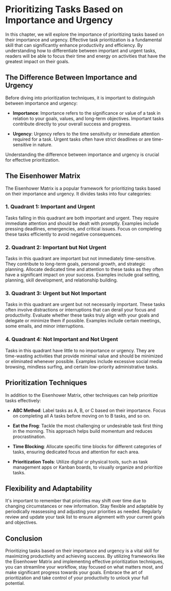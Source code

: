 Prioritizing Tasks Based on Importance and Urgency
=============================================================

In this chapter, we will explore the importance of prioritizing tasks based on their importance and urgency. Effective task prioritization is a fundamental skill that can significantly enhance productivity and efficiency. By understanding how to differentiate between important and urgent tasks, readers will be able to focus their time and energy on activities that have the greatest impact on their goals.

The Difference Between Importance and Urgency
---------------------------------------------

Before diving into prioritization techniques, it is important to distinguish between importance and urgency:

* **Importance**: Importance refers to the significance or value of a task in relation to your goals, values, and long-term objectives. Important tasks contribute directly to your overall success and progress.

* **Urgency**: Urgency refers to the time sensitivity or immediate attention required for a task. Urgent tasks often have strict deadlines or are time-sensitive in nature.

Understanding the difference between importance and urgency is crucial for effective prioritization.

The Eisenhower Matrix
---------------------

The Eisenhower Matrix is a popular framework for prioritizing tasks based on their importance and urgency. It divides tasks into four categories:

### 1. Quadrant 1: Important and Urgent

Tasks falling in this quadrant are both important and urgent. They require immediate attention and should be dealt with promptly. Examples include pressing deadlines, emergencies, and critical issues. Focus on completing these tasks efficiently to avoid negative consequences.

### 2. Quadrant 2: Important but Not Urgent

Tasks in this quadrant are important but not immediately time-sensitive. They contribute to long-term goals, personal growth, and strategic planning. Allocate dedicated time and attention to these tasks as they often have a significant impact on your success. Examples include goal setting, planning, skill development, and relationship building.

### 3. Quadrant 3: Urgent but Not Important

Tasks in this quadrant are urgent but not necessarily important. These tasks often involve distractions or interruptions that can derail your focus and productivity. Evaluate whether these tasks truly align with your goals and delegate or minimize them if possible. Examples include certain meetings, some emails, and minor interruptions.

### 4. Quadrant 4: Not Important and Not Urgent

Tasks in this quadrant have little to no importance or urgency. They are time-wasting activities that provide minimal value and should be minimized or eliminated whenever possible. Examples include excessive social media browsing, mindless surfing, and certain low-priority administrative tasks.

Prioritization Techniques
-------------------------

In addition to the Eisenhower Matrix, other techniques can help prioritize tasks effectively:

* **ABC Method**: Label tasks as A, B, or C based on their importance. Focus on completing all A tasks before moving on to B tasks, and so on.

* **Eat the Frog**: Tackle the most challenging or undesirable task first thing in the morning. This approach helps build momentum and reduces procrastination.

* **Time Blocking**: Allocate specific time blocks for different categories of tasks, ensuring dedicated focus and attention for each area.

* **Prioritization Tools**: Utilize digital or physical tools, such as task management apps or Kanban boards, to visually organize and prioritize tasks.

Flexibility and Adaptability
----------------------------

It's important to remember that priorities may shift over time due to changing circumstances or new information. Stay flexible and adaptable by periodically reassessing and adjusting your priorities as needed. Regularly review and update your task list to ensure alignment with your current goals and objectives.

Conclusion
----------

Prioritizing tasks based on their importance and urgency is a vital skill for maximizing productivity and achieving success. By utilizing frameworks like the Eisenhower Matrix and implementing effective prioritization techniques, you can streamline your workflow, stay focused on what matters most, and make significant progress towards your goals. Embrace the art of prioritization and take control of your productivity to unlock your full potential.
